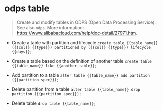 # odps table
> Create and modify tables in ODPS (Open Data Processing Service).
> See also `odps`.
> More information: <https://www.alibabacloud.com/help/doc-detail/27971.htm>.

- Create a table with partition and lifecycle
`create table {{table_name}} ({{col}} {{type}}) partitioned by ({{col}} {{type}}) lifecycle {{days}};`

- Create a table based on the definition of another table
`create table {{table_name}} like {{another_table}};`

- Add partition to a table
`alter table {{table_name}} add partition ({{partition_spec}});`

- Delete partition from a table
`alter table {{table_name}} drop partition ({{partition_spec}});`

- Delete table
`drop table {{table_name}};`
